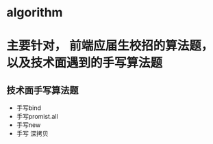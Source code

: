# algorithm
# 主要针对， 前端应届生校招的算法题，以及技术面遇到的手写算法题

## 技术面手写算法题
- 手写bind
- 手写promist.all
- 手写new
- 手写 深拷贝


